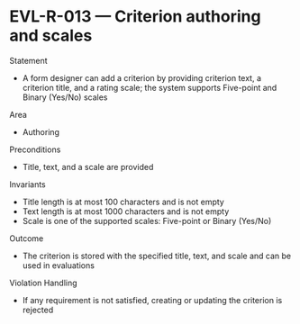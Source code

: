 # EVL-R-013 — Criterion authoring and scales

Statement
- A form designer can add a criterion by providing criterion text, a criterion title, and a rating scale; the system supports Five-point and Binary (Yes/No) scales

Area
- Authoring

Preconditions
- Title, text, and a scale are provided

Invariants
- Title length is at most 100 characters and is not empty
- Text length is at most 1000 characters and is not empty
- Scale is one of the supported scales: Five-point or Binary (Yes/No)

Outcome
- The criterion is stored with the specified title, text, and scale and can be used in evaluations

Violation Handling
- If any requirement is not satisfied, creating or updating the criterion is rejected

